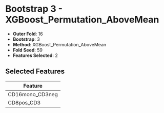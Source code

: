 # Bootstrap 3 - XGBoost_Permutation_AboveMean

- **Outer Fold**: 16
- **Bootstrap**: 3
- **Method**: XGBoost_Permutation_AboveMean
- **Fold Seed**: 59
- **Features Selected**: 2

## Selected Features

| Feature |
|---------|
| CD16mono_CD3neg |
| CD8pos_CD3 |

